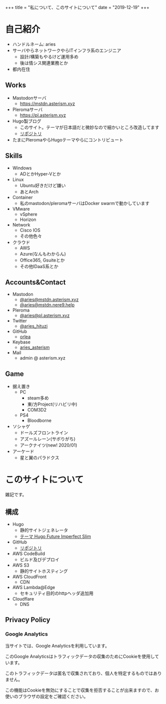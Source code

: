 +++
title = "私について、このサイトについて"
date = "2019-12-19"
+++

# 自己紹介

- ハンドルネーム: aries
- サーバやらネットワークやらITインフラ系のエンジニア
  - 設計/構築もやるけど運用多め
  - 後は情シス関連業務とか
- 都内在住


## Works

- Mastodonサーバ
  - https://mstdn.asterism.xyz
- Pleromaサーバ
  - https://pl.asterism.xyz
- Hugo製ブログ
  - このサイト。テーマが日本語だと微妙なので細かいところ改造してます
  - [リポジトリ](https://github.com/orlea/blog.asterism.xyz)
- たまにPleromaやらHugoテーマやらにコントリビュート


## Skills

- Windows
  - ADとかHyper-Vとか
- Linux
  - Ubuntu好きだけど嫌い
  - あとArch
- Container
  - 私のmastodon/pleromaサーバはDocker swarmで動かしています
- VMware
  - vSphere
  - Horizon
- Network
  - Cisco IOS
  - その他色々
- クラウド
  - AWS
  - Azure(なんもわからん)
  - Office365, Gsuiteとか
  - その他IDaaS系とか


## Accounts&Contact

- Mastodon
  - [@aries@mstdn.asterism.xyz](https://mstdn.asterism.xyz/@aries)
  - [@aries@mstdn.nere9.help](https://mstdn.nere9.help/@aries)
- Pleroma
  - [@aries@pl.asterism.xyz](https://pl.asterism.xyz/aries)
- Twitter
  - [@aries_hituzi](https://twitter.com/aries)
- GitHub
  - [orlea](https://github.com/orlea)
- Keybase
  - [aries_asterism](https://keybase.io/aries_asterism)
- Mail
  - admin @ asterism.xyz


## Game

- 据え置き
  - PC
    - steam多め
    - 東/方Project(リハビリ中)
    - COM3D2
  - PS4
    - Bloodborne
- ソシャゲ
  - ドールズフロントライン
  - アズールレーン(サボりがち)
  - アークナイツ(new! 2020/01)
- アーケード
  - 星と翼のパラドクス


# このサイトについて

雑記です。

## 構成

- Hugo
  - 静的サイトジェネレータ
  - [テーマ Hugo Future Imperfect Slim](https://github.com/pacollins/hugo-future-imperfect-slim)
- GitHub
  - [リポジトリ](https://github.com/orlea/blog.asterism.xyz)
- AWS CodeBuild
  - ビルド及びデプロイ
- AWS S3
  - 静的サイトホスティング
- AWS CloudFront
  - CDN
- AWS Lambda@Edge
  - セキュリティ目的のhttpヘッダ追加用
- Cloudflare
  - DNS


## Privacy Policy

### Google Analytics

当サイトでは、Google Analyticsを利用しています。

このGoogle Analyticsはトラフィックデータの収集のためにCookieを使用しています。

このトラフィックデータは匿名で収集されており、個人を特定するものではありません。

この機能はCookieを無効にすることで収集を拒否することが出来ますので、お使いのブラウザの設定をご確認ください。

